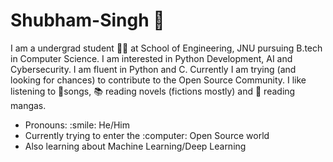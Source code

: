 # Shubham-Singh 👋
I am a undergrad student 👨‍🎓 at School of Engineering, JNU pursuing B.tech in Computer Science. I am interested in Python Development, AI and Cybersecurity. I am fluent in Python and C. Currently I am trying (and looking for chances) to contribute to the Open Source Community. I like listening to :musical_note:songs, :books: reading novels (fictions mostly) and :metal: reading mangas.

<ul>
  <li> Pronouns: :smile: He/Him
  <li> Currently trying to enter the :computer: Open Source world
  <li> Also learning about Machine Learning/Deep Learning
  <!--li> How to reach me:
    <ul>
      <li> <a href = "">LinkedIn</a>
      <li> <a href = "">Blog</a>
    -->
